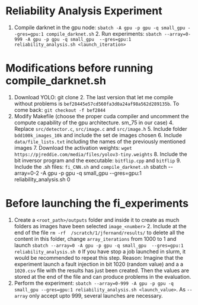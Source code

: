 # Reliability Analysis Experiment
1. Compile darknet in the gpu node: ``sbatch -A gpu -p gpu -q small_gpu --gres=gpu:1 compile_darknet.sh`` 2. Run experiments: ``sbatch --array=0-999 -A gpu -p gpu -q small_gpu 
--gres=gpu:1 reliability_analysis.sh <launch_iteration>``
# Modifications before running compile_darknet.sh
1. Download YOLO: git clone 2. The last version that let me compile without problems is ``bef28445e57cd560fa3d0a24af98a562d289135b``. To come back: ``git checkout -f bef2844`` 
3. Modify Makefile (choose the proper cuda compiler and uncomment the compute capability of the gpu architecture. sm_75 in our case) 4. Replace ``src/detector.c``, 
``src/image.c`` and ``src/image.h`` 5. Include folder ``bdd100k_images_10k`` and include the set de images chosen 6. Include ``data/file_lists.txt`` including the names of the 
previously mentioned images 7. Download the activation weights: ``wget https://pjreddie.com/media/files/yolov3-tiny.weights`` 8. Include the bit inversor program and the 
executable: ``bitflip.cpp`` and ``bitflip`` 9. Include the .sh files: ``fi_CNN.sh`` and ``compile_darknet.sh`` sbatch --array=0-2 -A gpu -p gpu -q small_gpu --gres=gpu:1 
reliability_analysis.sh 0
# Before launching the fi_experiments
1. Create a ``<root_path>/outputs`` folder and inside it to create as much folders as images have been selected ``image_<number>`` 2. Include at the end of the file ``rm -rf 
/scratch/1/jfernand/results/`` to delete all the content in this folder, change `array_iterations` from 1000 to 1 and launch ``sbatch --array=0 -A gpu -p gpu -q small_gpu 
--gres=gpu:1 reliability_analysis.sh 0`` If you have stop a job launched in slurm, it would be recommended to repeat this step. Reason: Imagine that the experiment launch a 
fault injection in bit 1020 (random value) and a a ``1020.csv`` file with the results has just been created. Then the values are stored at the end of the file and can produce 
problems in the evaluation.
3. Perform the experiment: ``sbatch --array=0-999 -A gpu -p gpu -q  small_gpu --gres=gpu:1 reliability_analysis.sh <launch_value>``. As ``--array`` only accept upto 999, several launches are necessary.
